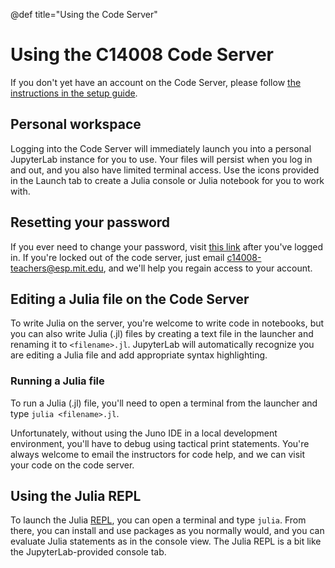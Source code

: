 @def title="Using the Code Server"

# Using the C14008 Code Server

If you don't yet have an account on the Code Server, please follow [the instructions in the setup guide](/setup#signing_up_for_an_account).

## Personal workspace
Logging into the Code Server will immediately launch you into a personal JupyterLab instance for you to use. Your files will persist when you log in and out, and you also have limited terminal access. Use the icons provided in the Launch tab to create a Julia console or Julia notebook for you to work with.

## Resetting your password
If you ever need to change your password, visit [this link](https://code.julia.party/hub/change-password) after you've logged in. If you're locked out of the code server, just email [c14008-teachers@esp.mit.edu](mailto:c14008-teachers@esp.mit.edu), and we'll help you regain access to your account.

## Editing a Julia file on the Code Server
To write Julia on the server, you're welcome to write code in notebooks, but you can also write Julia (.jl) files by creating a text file in the launcher and renaming it to `<filename>.jl`. JupyterLab will automatically recognize you are editing a Julia file and add appropriate syntax highlighting.

### Running a Julia file
To run a Julia (.jl) file, you'll need to open a terminal from the launcher and type `julia <filename>.jl`.

Unfortunately, without using the Juno IDE in a local development environment, you'll have to debug using tactical print statements. You're always welcome to email the instructors for code help, and we can visit your code on the code server.

## Using the Julia REPL
To launch the Julia [REPL](https://en.wikipedia.org/wiki/Read_Eval_Print_Loop), you can open a terminal and type `julia`. From there, you can install and use packages as you normally would, and you can evaluate Julia statements as in the console view. The Julia REPL is a bit like the JupyterLab-provided console tab.
